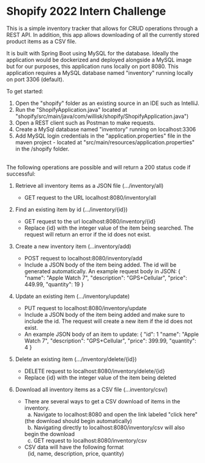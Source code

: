 # Shopify 2022 Intern Challenge

This is a simple inventory tracker that allows for CRUD operations through a REST API. In addition, this app allows downloading of all the currently stored product items as a CSV file. 

It is built with Spring Boot using MySQL for the database. Ideally the application would be dockerized and deployed alongside a MySQL image but for our purposes, this application runs locally on port 8080. This application requires a MySQL database named "inventory" running locally on port 3306 (default).
   
To get started:
   1. Open the "shopify" folder as an existing source in an IDE such as IntelliJ. 
   2. Run the "ShopifyApplication.java" located at "shopify/src/main/java/com/willisk/shopify/ShopifyApplication.java")  
   3. Open a REST client such as Postman to make requests. 
   4. Create a MySql database named "inventory" running on localhost:3306
   5. Add MySQL login credentials in the "application.properties" file in the maven project - located at    "src/main/resources/application.properties" in the /shopify folder. 


<br/>
The following operations are possible and will return a 200 status code if successful:

1. Retrieve all inventory items as a JSON file (.../inventory/all)
    - GET request to the URL localhost:8080/inventory/all


2. Find an existing item by id (.../inventory/{id})
    - GET request to the url localhost:8080/inventory/{id}
    - Replace {id} with the integer value of the item being searched. The request will return an error if the id does not exist.


4. Create a new inventory item (...inventory/add)
    - POST request to localhost:8080/inventory/add
    - Include a JSON body of the item being added. The id will be generated automatically. An example request body in JSON:
      {
        "name": "Apple Watch 7",
        "description": "GPS+Cellular",
        "price": 449.99,
        "quantity": 19
      }
      

3. Update an existing item (.../inventory/update)
    - PUT request to localhost:8080/inventory/update
    - Include a JSON body of the item being added and make sure to include the id. The request will create a new item if the id does not exist.
    - An example JSON body of an item to update:
      {
        "id": 1
        "name": "Apple Watch 7",
        "description": "GPS+Cellular",
        "price": 399.99,
        "quantity": 4
      }    

4. Delete an existing item (.../inventory/delete/{id})
    - DELETE request to localhost:8080/inventory/delete/{id}
    - Replace {id} with the integer value of the item being deleted


5. Download all inventory items as a CSV file (...inventory/csv/)
    - There are several ways to get a CSV download of items in the inventory.
      <br/>&nbsp; a. Navigate to localhost:8080 and open the link labeled "click here" (the download should begin automatically)
      <br/>&nbsp; b. Navigating directly to localhost:8080/inventory/csv will also begin the download
      <br/>&nbsp; c. GET request to localhost:8080/inventory/csv
   - CSV data will have the following format
      <br/>&nbsp; (id, name, description, price, quantity)
